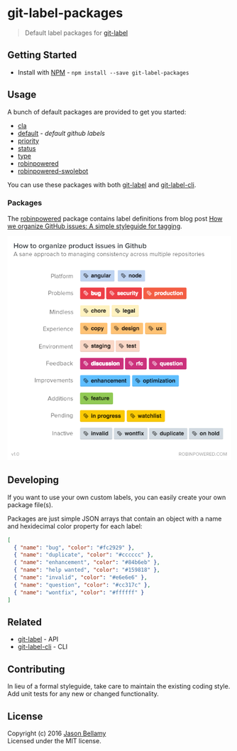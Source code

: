 # git-label-packages
> Default label packages for [git-label](https://github.com/jasonbellamy/git-label)


## Getting Started

- Install with [NPM](https://www.npmjs.org/) - `npm install --save git-label-packages`


## Usage

A bunch of default packages are provided to get you started:

- [cla](packages/cla.json)
- [default](packages/default.json) - *default github labels*
- [priority](packages/priority.json)
- [status](packages/status.json)
- [type](packages/type.json)
- [robinpowered](packages/robinpowered.json)
- [robinpowered-swolebot](packages/robinpowered-swolebot.json)

You can use these packages with both [git-label](https://github.com/jasonbellamy/git-label) and [git-label-cli](https://github.com/jasonbellamy/git-label-cli).

### Packages

The [robinpowered](packages/robinpowered.json) package contains label definitions from blog post [How we organize GitHub issues: A simple styleguide for tagging](https://robinpowered.com/blog/best-practice-system-for-organizing-and-tagging-github-issues/).

![Labels sample](assets/robin-github-issue-tag-system.png)


## Developing

If you want to use your own custom labels, you can easily create your own package file(s). 

Packages are just simple JSON arrays that contain an object with a name and hexidecimal color property for each label:

```json
[
  { "name": "bug", "color": "#fc2929" },
  { "name": "duplicate", "color": "#cccccc" },
  { "name": "enhancement", "color": "#84b6eb" },
  { "name": "help wanted", "color": "#159818" },
  { "name": "invalid", "color": "#e6e6e6" },
  { "name": "question", "color": "#cc317c" },
  { "name": "wontfix", "color": "#ffffff" }
]
```


## Related

- [git-label](https://github.com/jasonbellamy/git-label) - API
- [git-label-cli](https://github.com/jasonbellamy/git-label-cli) - CLI


## Contributing
In lieu of a formal styleguide, take care to maintain the existing coding style. Add unit tests for any new or changed functionality.


## License
Copyright (c) 2016 [Jason Bellamy ](http://jasonbellamy.com)  
Licensed under the MIT license.
